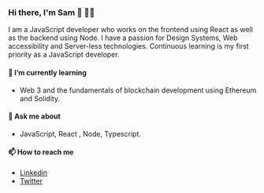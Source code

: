 ### Hi there, I'm Sam 👋 👨‍💻
 I am a JavaScript developer who works on the frontend using React as well as the backend using Node. I have a passion for Design Systems, Web accessibility and Server-less technologies. Continuous learning is my first priority as a JavaScript developer.
 
#### 🌱 I’m currently learning
- Web 3 and the fundamentals of blockchain development using Ethereum and Solidity. 
#### 💬 Ask me about
- JavaScript, React , Node, Typescript.
#### 📫 How to reach me
- [Linkedin](https://www.linkedin.com/in/samuel-moyi/)
- [Twitter](https://twitter.com/iam_awsam)
